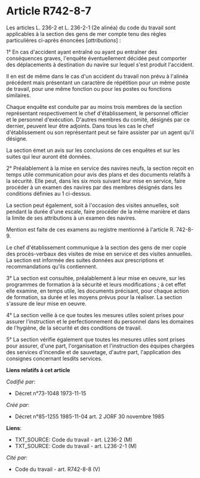 # Article R742-8-7

Les articles L. 236-2 et L. 236-2-1 (2e alinéa) du code du travail sont applicables à la section des gens de mer compte tenu
des règles particulières ci-après énoncées [*attributions*] :

1° En cas d'accident ayant entraîné ou ayant pu entraîner des conséquences graves, l'enquête éventuellement décidée peut
comporter des déplacements à destination du navire sur lequel s'est produit l'accident.

Il en est de même dans le cas d'un accident du travail non prévu à l'alinéa précédent mais présentant un caractère de
répétition pour un même poste de travail, pour une même fonction ou pour les postes ou fonctions similaires.

Chaque enquête est conduite par au moins trois membres de la section représentant respectivement le chef d'établissement, le
personnel officier et le personnel d'exécution. D'autres membres du comité, désignés par ce dernier, peuvent leur être
adjoints. Dans tous les cas le chef d'établissement ou son représentant peut se faire assister par un agent qu'il désigne.

La section émet un avis sur les conclusions de ces enquêtes et sur les suites qui leur auront été données.

2° Préalablement à la mise en service des navires neufs, la section reçoit en temps utile communication pour avis des plans
et des documents relatifs à la sécurité. Elle peut, dans les six mois suivant leur mise en service, faire procéder à un
examen des navires par des membres désignés dans les conditions définies au 1 ci-dessus.

La section peut également, soit à l'occasion des visites annuelles, soit pendant la durée d'une escale, faire procéder de la
même manière et dans la limite de ses attributions à un examen des navires.

Mention est faite de ces examens au registre mentionné à l'article R. 742-8-9.

Le chef d'établissement communique à la section des gens de mer copie des procès-verbaux des visites de mise en service et
des visites annuelles. La section est informée des suites données aux prescriptions et recommandations qu'ils contiennent.

3° La section est consultée, préalablement à leur mise en oeuvre, sur les programmes de formation à la sécurité et leurs
modifications ; à cet effet elle examine, en temps utile, les documents précisant, pour chaque action de formation, sa durée
et les moyens prévus pour la réaliser. La section s'assure de leur mise en oeuvre.

4° La section veille à ce que toutes les mesures utiles soient prises pour assurer l'instruction et le perfectionnement du
personnel dans les domaines de l'hygiène, de la sécurité et des conditions de travail.

5° La section vérifie également que toutes les mesures utiles sont prises pour assurer, d'une part, l'organisation et
l'instruction des équipes chargées des services d'incendie et de sauvetage, d'autre part, l'application des consignes
concernant lesdits services.

**Liens relatifs à cet article**

_Codifié par_:

  - Décret n°73-1048 1973-11-15

_Créé par_:

  - Décret n°85-1255 1985-11-04 art. 2 JORF 30 novembre 1985

**Liens**:

  - TXT_SOURCE: Code du travail - art. L236-2 (M)
  - TXT_SOURCE: Code du travail - art. L236-2-1 (M)

_Cité par_:

  - Code du travail - art. R742-8-8 (V)
